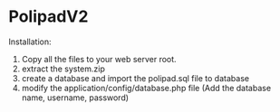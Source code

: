 PolipadV2
=========
Installation:

1. Copy all  the files to your web server root.
2. extract the system.zip
3. create a database and import the polipad.sql file to database
4. modify the application/config/database.php file (Add the database name, username, password)

